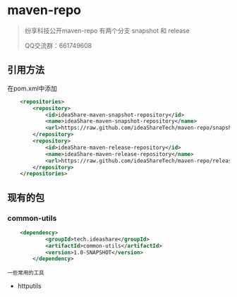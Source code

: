 # maven-repo

> 纷享科技公开maven-repo  有两个分支 snapshot 和 release  
>
> QQ交流群：661749608

## 引用方法

在pom.xml中添加 

```xml
    <repositories>
        <repository>
            <id>ideaShare-maven-snapshot-repository</id>
            <name>ideaShare-maven-snapshot-repository</name>
            <url>https://raw.github.com/ideaShareTech/maven-repo/snapshot/</url>
        </repository>
        <repository>
            <id>ideaShare-maven-release-repository</id>
            <name>ideaShare-maven-release-repository</name>
            <url>https://raw.github.com/ideaShareTech/maven-repo/release/</url>
        </repository>
    </repositories>
```



## 现有的包

### common-utils

```xml
	<dependency>
            <groupId>tech.ideashare</groupId>
            <artifactId>common-utils</artifactId>
            <version>1.0-SNAPSHOT</version>
        </dependency>
```



`一些常用的工具`

- httputils 
